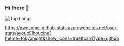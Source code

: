 ### Hi there 👋

![Top Langs](https://github-readme-stats.vercel.app/api/top-langs/?username=ayoubElhoucine&size_weight=0.5&count_weight=0.5)

https://awesome-github-stats.azurewebsites.net/user-stats/ayoubElhoucine?theme=tokyonight&show_icons=true&cardType=github

<!--
**ayoubElhoucine/ayoubElhoucine** is a ✨ _special_ ✨ repository because its `README.md` (this file) appears on your GitHub profile.

Here are some ideas to get you started:

- 🔭 I’m currently working on ...
- 🌱 I’m currently learning ...
- 👯 I’m looking to collaborate on ...
- 🤔 I’m looking for help with ...
- 💬 Ask me about ...
- 📫 How to reach me: ...
- 😄 Pronouns: ...
- ⚡ Fun fact: ...
-->
